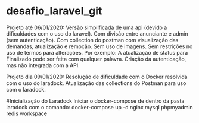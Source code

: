 # desafio_laravel_git

Projeto até 06/01/2020:
	Versão simplificada de uma api (devido a dificuldades com o uso do laravel).
	Com divisão entre anunciante e admin (sem autenticação).
	Com collection do postman com visualização das demandas, atualização e remoção.
	Sem uso de imagens.
	Sem restrições no uso de termos para alterações. Por exemplo: A atualização de status para Finalizado pode ser feita com qualquer palavra.
	Criação da autenticação, mas não integrada com a API.

Projeto dia 09/01/2020:
	Resolução de dificuldade com o Docker resolvida com o uso do laradock.
	Atualização das collections do Postman para uso com o laradock.


#Inicialização do Laradock
	Iniciar o docker-compose de dentro da pasta laradock com o comando: 
		docker-compose up -d nginx mysql phpmyadmin redis workspace


		
